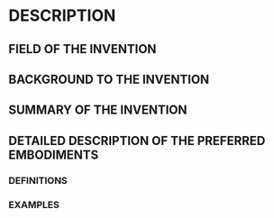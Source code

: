 # DESCRIPTION

## FIELD OF THE INVENTION

## BACKGROUND TO THE INVENTION

## SUMMARY OF THE INVENTION

## DETAILED DESCRIPTION OF THE PREFERRED EMBODIMENTS

### DEFINITIONS

### EXAMPLES


